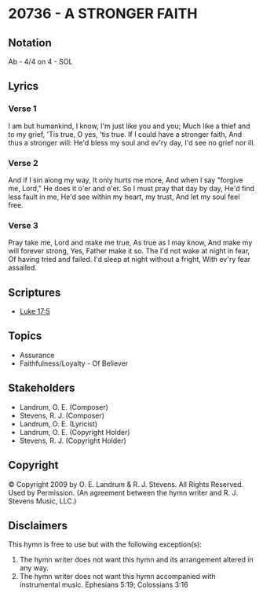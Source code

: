 # 20736 - A STRONGER FAITH

## Notation

Ab - 4/4 on 4 - SOL

## Lyrics

### Verse 1

I am but humankind, I know, I'm just like you and you; Much like a thief and to my grief, 'Tis true, O yes, 'tis true. If I could have a stronger faith, And thus a stronger will: He'd bless my soul and ev'ry day, I'd see no grief nor ill.

### Verse 2

And if I sin along my way, It only hurts me more, And when I say "forgive me, Lord," He does it o'er and o'er. So I must pray that day by day, He'd find less fault in me, He'd see within my heart, my trust, And let my soul feel free.

### Verse 3

Pray take me, Lord and make me true, As true as I may know, And make my will forever strong, Yes, Father make it so. The I'd not wake at night in fear, Of having tried and failed. I'd sleep at night without a fright, With ev'ry fear assailed.


## Scriptures

- [Luke 17:5](https://www.biblegateway.com/passage/?search=Luke%2017%3A5)

## Topics

- Assurance
- Faithfulness/Loyalty - Of Believer

## Stakeholders

- Landrum, O. E. (Composer)
- Stevens, R. J. (Composer)
- Landrum, O. E. (Lyricist)
- Landrum, O. E. (Copyright Holder)
- Stevens, R. J. (Copyright Holder)

## Copyright

© Copyright 2009 by O. E. Landrum & R. J. Stevens. All Rights Reserved. Used by Permission.
(An agreement between the hymn writer and R. J. Stevens Music, LLC.)

## Disclaimers

This hymn is free to use but with the following exception(s):
1. The hymn writer does not want this hymn and its arrangement altered in any way.
2. The hymn writer does not want this hymn accompanied with instrumental music.
Ephesians 5:19; Colossians 3:16

